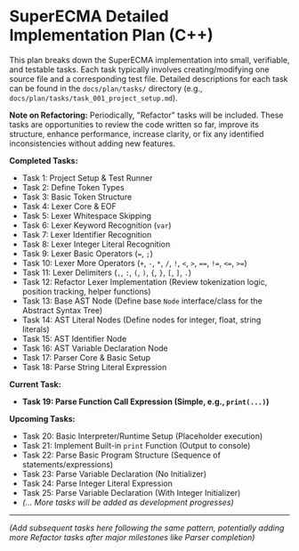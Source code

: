 # SuperECMA Detailed Implementation Plan (C++)

This plan breaks down the SuperECMA implementation into small, verifiable, and testable tasks. Each task typically involves creating/modifying one source file and a corresponding test file. Detailed descriptions for each task can be found in the `docs/plan/tasks/` directory (e.g., `docs/plan/tasks/task_001_project_setup.md`).

**Note on Refactoring:** Periodically, "Refactor" tasks will be included. These tasks are opportunities to review the code written so far, improve its structure, enhance performance, increase clarity, or fix any identified inconsistencies without adding new features.

**Completed Tasks:**

*   Task 1: Project Setup & Test Runner
*   Task 2: Define Token Types
*   Task 3: Basic Token Structure
*   Task 4: Lexer Core & EOF
*   Task 5: Lexer Whitespace Skipping
*   Task 6: Lexer Keyword Recognition (`var`)
*   Task 7: Lexer Identifier Recognition
*   Task 8: Lexer Integer Literal Recognition
*   Task 9: Lexer Basic Operators (`=`, `;`)
*   Task 10: Lexer More Operators (`+`, `-`, `*`, `/`, `!`, `<`, `>`, `==`, `!=`, `<=`, `>=`)
*   Task 11: Lexer Delimiters (`,`, `:`, `(`, `)`, `{`, `}`, `[`, `]`, `.`)
*   Task 12: Refactor Lexer Implementation (Review tokenization logic, position tracking, helper functions)
*   Task 13: Base AST Node (Define base `Node` interface/class for the Abstract Syntax Tree)
*   Task 14: AST Literal Nodes (Define nodes for integer, float, string literals)
*   Task 15: AST Identifier Node
*   Task 16: AST Variable Declaration Node
*   Task 17: Parser Core & Basic Setup
*   Task 18: Parse String Literal Expression

**Current Task:**

*   **Task 19: Parse Function Call Expression (Simple, e.g., `print(...)`)**

**Upcoming Tasks:**

*   Task 20: Basic Interpreter/Runtime Setup (Placeholder execution)
*   Task 21: Implement Built-in `print` Function (Output to console)
*   Task 22: Parse Basic Program Structure (Sequence of statements/expressions)
*   Task 23: Parse Variable Declaration (No Initializer)
*   Task 24: Parse Integer Literal Expression
*   Task 25: Parse Variable Declaration (With Integer Initializer)
*   *(... More tasks will be added as development progresses)*

---

*(Add subsequent tasks here following the same pattern, potentially adding more Refactor tasks after major milestones like Parser completion)*

